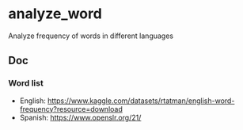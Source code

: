 # analyze_word

Analyze frequency of words in different languages

## Doc

### Word list

- English: <https://www.kaggle.com/datasets/rtatman/english-word-frequency?resource=download>
- Spanish: <https://www.openslr.org/21/>
